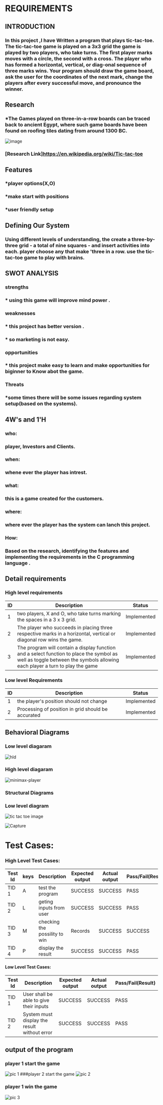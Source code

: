 
# REQUIREMENTS
## INTRODUCTION
 ### In this project ,I have Written a program that plays tic-tac-toe. The tic-tac-toe game is played on a 3x3 grid the game is played by two players, who take turns. The first player marks moves with a circle, the second with a cross. The player who has formed a horizontal, vertical, or diag-onal sequence of three marks wins. Your program should draw the game board, ask the user for the coordinates of the next mark, change the players after every successful move, and pronounce the winner.

## Research
### *The Games played on three-in-a-row boards can be traced back to ancient Egypt, where such game boards have been found on roofing tiles dating from around 1300 BC.
![image](https://user-images.githubusercontent.com/94224310/142769471-2f764e2e-88dc-42b4-b2f4-a87c9f42567c.png)
### [Research Link]https://en.wikipedia.org/wiki/Tic-tac-toe

##  Features 

### *player options(X,O) 

### *make start with positions 

### *user friendly setup 


## Defining Our System
###    Using different levels of understanding, the create a three-by-three grid - a total of nine squares - and insert activities into each. player choose any that make 'three in a row. use the tic-tac-toe game to play with brains.
     
    
## SWOT ANALYSIS

### strengths

### * using this game will improve mind power .

### weaknesses

### * this project has better version .

### * so marketing is not easy.

### opportunities

### * this project make easy to learn and make opportunities for biginner to Know abot the game.

### Threats

### *some times there will be some issues regarding system setup(based on the systems).


## 4W's and 1'H

### who:
  ### player, Investors and Clients.
   
### when:
  ### whene ever the player has intrest.
   
### what:
  ### this is a game created for the customers.
   
### where:
  ### where ever the player has the system can lanch this project.
   
### How:
 ### Based on the research, identifying the features and implementing the requirements in the C programming language .
   
   
## Detail requirements

### High level requirements
| ID | Description | Status |
|----|-------------|--------|
| 1 | two players, X and O, who take turns marking the spaces in a 3 x 3 grid. | Implemented |
| 2 | The player who succeeds in placing three respective marks in a horizontal, vertical or diagonal row wins the game.| Implemented |
| 3 | The program will contain a display function and a select function to place the symbol as well as toggle between the symbols allowing each player a turn to play the game | Implemented |


### Low level Requirements
| ID | Description | Status |
|----|-------------|--------|
| 1 | the player's position should not change| Implemented |
| 2 | Processing of position in grid should be accurated | Implemented |





## Behavioral Diagrams 
### Low level diagaram
![hld](https://user-images.githubusercontent.com/94224310/142772562-30d59d3e-9b5d-40e9-96e0-a8b5f71fbac9.PNG)


### High level diagaram
![minimax-player](https://user-images.githubusercontent.com/94224310/143223828-7473cc74-bf91-4ef9-924c-caf8978770c1.png)


### Structural Diagrams
### Low level diagram
![tic tac toe image](https://user-images.githubusercontent.com/94224310/142990065-f8018624-c7e9-4df3-9cf9-f451cab3ca6f.PNG)

![Capture](https://user-images.githubusercontent.com/94224310/143224091-0b8ae762-6ff1-476d-bee4-10ce2e7ffd0d.PNG)

# Test Cases:

### High Level Test Cases:
| Test Id |	keys |	Description |	Expected output |	Actual output |	Pass/Fail(Result) |
|------|------|------|------|------|------|
| TID 1 | A | test the program| SUCCESS |	SUCCESS |	PASS 
| TID 2 |	L	| geting inputs from user|	SUCCESS	| SUCCESS	 | PASS
| TID 3	| M	| checking the possility to win | Records |	SUCCESS |	SUCCESS	|PASS
| TID 4 |	P	| display the result	| SUCCESS	| SUCCESS	| PASS



#### Low Level Test Cases:
| Test Id |	Description |	Expected output |	Actual output |	Pass/Fail(Result) |
|------|------|------|------|------|
| TID 1 | User shall be able to give their inputs | SUCCESS | SUCCESS | PASS 
| TID 2 |System must display the result without error | SUCCESS | SUCCESS |  PASS



## output of the program

### player 1 start the game
![pic 1](https://user-images.githubusercontent.com/94224310/143168899-72749ec2-3747-427c-b0b9-b4b5afec7049.PNG)
###player 2 start the game 
![pic 2](https://user-images.githubusercontent.com/94224310/143168906-89ad7954-6581-4651-aea3-1fb45bd6b6e8.PNG)
### player 1 win the game
![pic 3](https://user-images.githubusercontent.com/94224310/143168918-c4a59598-f287-4b8f-99cf-4bf43513ae08.PNG)


